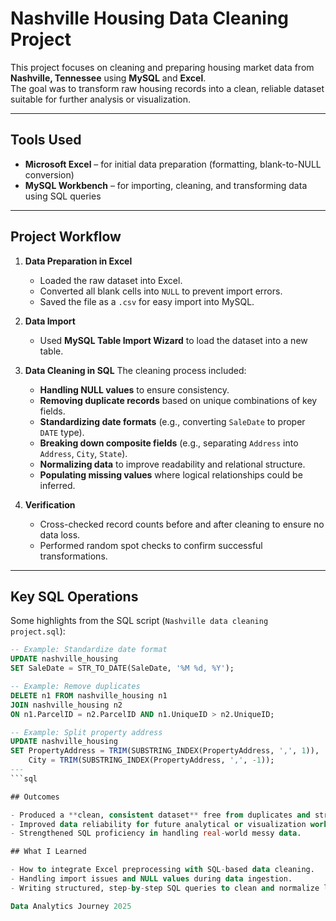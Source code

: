 # Nashville Housing Data Cleaning Project

This project focuses on cleaning and preparing housing market data from **Nashville, Tennessee** using **MySQL** and **Excel**.  
The goal was to transform raw housing records into a clean, reliable dataset suitable for further analysis or visualization.

---

## Tools Used
- **Microsoft Excel** – for initial data preparation (formatting, blank-to-NULL conversion)
- **MySQL Workbench** – for importing, cleaning, and transforming data using SQL queries

---

## Project Workflow

1. **Data Preparation in Excel**
   - Loaded the raw dataset into Excel.
   - Converted all blank cells into `NULL` to prevent import errors.
   - Saved the file as a `.csv` for easy import into MySQL.

2. **Data Import**
   - Used **MySQL Table Import Wizard** to load the dataset into a new table.

3. **Data Cleaning in SQL**
   The cleaning process included:
   - **Handling NULL values** to ensure consistency.
   - **Removing duplicate records** based on unique combinations of key fields.
   - **Standardizing date formats** (e.g., converting `SaleDate` to proper `DATE` type).
   - **Breaking down composite fields** (e.g., separating `Address` into `Address`, `City`, `State`).
   - **Normalizing data** to improve readability and relational structure.
   - **Populating missing values** where logical relationships could be inferred.

4. **Verification**
   - Cross-checked record counts before and after cleaning to ensure no data loss.
   - Performed random spot checks to confirm successful transformations.

---

## Key SQL Operations

Some highlights from the SQL script (`Nashville data cleaning project.sql`):

```sql
-- Example: Standardize date format
UPDATE nashville_housing
SET SaleDate = STR_TO_DATE(SaleDate, '%M %d, %Y');

-- Example: Remove duplicates
DELETE n1 FROM nashville_housing n1
JOIN nashville_housing n2 
ON n1.ParcelID = n2.ParcelID AND n1.UniqueID > n2.UniqueID;

-- Example: Split property address
UPDATE nashville_housing
SET PropertyAddress = TRIM(SUBSTRING_INDEX(PropertyAddress, ',', 1)),
    City = TRIM(SUBSTRING_INDEX(PropertyAddress, ',', -1));
---
```sql

## Outcomes

- Produced a **clean, consistent dataset** free from duplicates and structural issues.
- Improved data reliability for future analytical or visualization work (e.g., Tableau, Power BI).
- Strengthened SQL proficiency in handling real-world messy data.

## What I Learned

- How to integrate Excel preprocessing with SQL-based data cleaning.
- Handling import issues and NULL values during data ingestion.
- Writing structured, step-by-step SQL queries to clean and normalize large datasets.

Data Analytics Journey 2025
